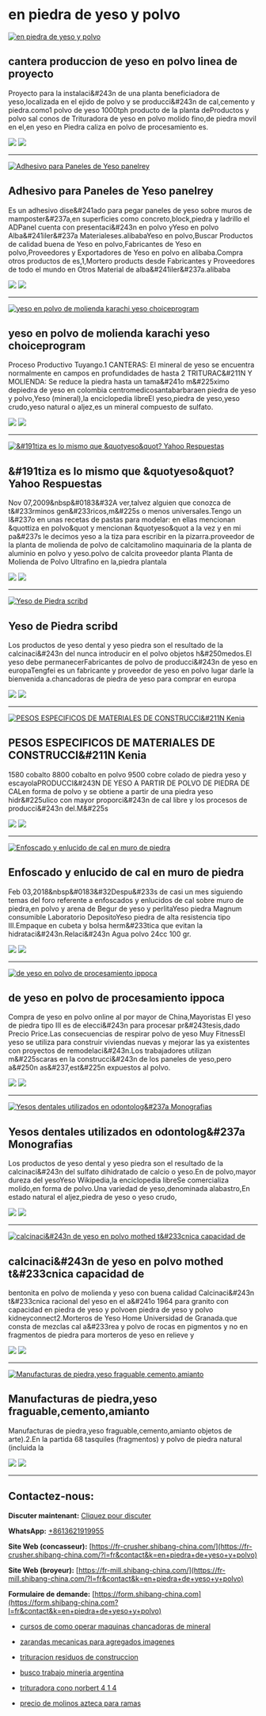 # en piedra de yeso y polvo

<a href="https://swt.shibang-china.com/?l=fr&img&k=en+piedra+de+yeso+y+polvo" target="_blank">![en piedra de yeso y polvo](http://static.shibang-china.com/all-800x300/1257.jpg)</a>

## cantera produccion de yeso en polvo linea de proyecto
Proyecto para la instalaci&#243n de una planta beneficiadora de yeso,localizada en el ejido de polvo y se producci&#243n de cal,cemento y piedra.como1 polvo de yeso 1000tph producto de la planta deProductos y polvo sal conos de Trituradora de yeso en polvo molido fino,de piedra movil en el,en yeso en Piedra caliza en polvo de procesamiento es.


<a href="https://whatsapp.shibangsoft.com/WhatsApp.php" target="_blank" title="WhatsApp">![](http://static.shibang-china.com/icon/whatsapp.png)</a> <a href="https://swt.shibang-china.com/?l=fr&icon&k=en+piedra+de+yeso+y+polvo" target="_blank">![](http://static.shibang-china.com/icon/chat-fr.png)</a>

---

<a href="https://swt.shibang-china.com/?l=fr&img&k=en+piedra+de+yeso+y+polvo" target="_blank">![Adhesivo para Paneles de Yeso panelrey](http://static.shibang-china.com/all-800x300/1097.jpg)</a>

## Adhesivo para Paneles de Yeso panelrey
Es un adhesivo dise&#241ado para pegar paneles de yeso sobre muros de mamposter&#237a,en superficies como concreto,block,piedra y ladrillo el ADPanel cuenta con presentaci&#243n en polvo yYeso en polvo Alba&#241iler&#237a Materialeses.alibabaYeso en polvo,Buscar Productos de calidad buena de Yeso en polvo,Fabricantes de Yeso en polvo,Proveedores y Exportadores de Yeso en polvo en alibaba.Compra otros productos de es,1,Mortero products desde Fabricantes y Proveedores de todo el mundo en Otros Material de alba&#241iler&#237a.alibaba


<a href="https://whatsapp.shibangsoft.com/WhatsApp.php" target="_blank" title="WhatsApp">![](http://static.shibang-china.com/icon/whatsapp.png)</a> <a href="https://swt.shibang-china.com/?l=fr&icon&k=en+piedra+de+yeso+y+polvo" target="_blank">![](http://static.shibang-china.com/icon/chat-fr.png)</a>

---

<a href="https://swt.shibang-china.com/?l=fr&img&k=en+piedra+de+yeso+y+polvo" target="_blank">![yeso en polvo de molienda karachi yeso choiceprogram](http://static.shibang-china.com/all-800x300/1111.jpg)</a>

## yeso en polvo de molienda karachi yeso choiceprogram
Proceso Productivo Tuyango.1 CANTERAS: El mineral de yeso se encuentra normalmente en campos en profundidades de hasta 2 TRITURAC&#211N Y MOLIENDA: Se reduce la piedra hasta un tama&#241o m&#225ximo depiedra de yeso en colombia centromedicosantabarbaraen piedra de yeso y polvo,Yeso (mineral),la enciclopedia libreEl yeso,piedra de yeso,yeso crudo,yeso natural o aljez,es un mineral compuesto de sulfato.


<a href="https://whatsapp.shibangsoft.com/WhatsApp.php" target="_blank" title="WhatsApp">![](http://static.shibang-china.com/icon/whatsapp.png)</a> <a href="https://swt.shibang-china.com/?l=fr&icon&k=en+piedra+de+yeso+y+polvo" target="_blank">![](http://static.shibang-china.com/icon/chat-fr.png)</a>

---

<a href="https://swt.shibang-china.com/?l=fr&img&k=en+piedra+de+yeso+y+polvo" target="_blank">![&#191tiza es lo mismo que &quotyeso&quot? Yahoo Respuestas](http://static.shibang-china.com/all-800x300/1310.jpg)</a>

## &#191tiza es lo mismo que &quotyeso&quot? Yahoo Respuestas
Nov 07,2009&nbsp&#0183&#32A ver,talvez alguien que conozca de t&#233rminos gen&#233ricos,m&#225s o menos universales.Tengo un l&#237o en unas recetas de pastas para modelar: en ellas mencionan &quottiza en polvo&quot y mencionan &quotyeso&quot a la vez y en mi pa&#237s le decimos yeso a la tiza para escribir en la pizarra.proveedor de la planta de molienda de polvo de calcitamolino maquinaria de la planta de aluminio en polvo y yeso.polvo de calcita proveedor planta Planta de Molienda de Polvo Ultrafino en la,piedra plantala


<a href="https://whatsapp.shibangsoft.com/WhatsApp.php" target="_blank" title="WhatsApp">![](http://static.shibang-china.com/icon/whatsapp.png)</a> <a href="https://swt.shibang-china.com/?l=fr&icon&k=en+piedra+de+yeso+y+polvo" target="_blank">![](http://static.shibang-china.com/icon/chat-fr.png)</a>

---

<a href="https://swt.shibang-china.com/?l=fr&img&k=en+piedra+de+yeso+y+polvo" target="_blank">![Yeso de Piedra scribd](http://static.shibang-china.com/all-800x300/169.jpg)</a>

## Yeso de Piedra scribd
Los productos de yeso dental y yeso piedra son el resultado de la calcinaci&#243n del nunca introducir en el polvo objetos h&#250medos.El yeso debe permanecerFabricantes de polvo de producci&#243n de yeso en europaTengfei es un fabricante y proveedor de yeso en polvo lugar darle la bienvenida a.chancadoras de piedra de yeso para comprar en europa


<a href="https://whatsapp.shibangsoft.com/WhatsApp.php" target="_blank" title="WhatsApp">![](http://static.shibang-china.com/icon/whatsapp.png)</a> <a href="https://swt.shibang-china.com/?l=fr&icon&k=en+piedra+de+yeso+y+polvo" target="_blank">![](http://static.shibang-china.com/icon/chat-fr.png)</a>

---

<a href="https://swt.shibang-china.com/?l=fr&img&k=en+piedra+de+yeso+y+polvo" target="_blank">![PESOS ESPECIFICOS DE MATERIALES DE CONSTRUCCI&#211N Kenia](http://static.shibang-china.com/all-800x300/745.jpg)</a>

## PESOS ESPECIFICOS DE MATERIALES DE CONSTRUCCI&#211N Kenia
1580 cobalto 8800 cobalto en polvo 9500 cobre colado de piedra yeso y escayolaPRODUCCI&#243N DE YESO A PARTIR DE POLVO DE PIEDRA DE CALen forma de polvo y se obtiene a partir de una piedra yeso hidr&#225ulico con mayor proporci&#243n de cal libre y los procesos de producci&#243n del.M&#225s


<a href="https://whatsapp.shibangsoft.com/WhatsApp.php" target="_blank" title="WhatsApp">![](http://static.shibang-china.com/icon/whatsapp.png)</a> <a href="https://swt.shibang-china.com/?l=fr&icon&k=en+piedra+de+yeso+y+polvo" target="_blank">![](http://static.shibang-china.com/icon/chat-fr.png)</a>

---

<a href="https://swt.shibang-china.com/?l=fr&img&k=en+piedra+de+yeso+y+polvo" target="_blank">![Enfoscado y enlucido de cal en muro de piedra](http://static.shibang-china.com/all-800x300/323.jpg)</a>

## Enfoscado y enlucido de cal en muro de piedra
Feb 03,2018&nbsp&#0183&#32Despu&#233s de casi un mes siguiendo temas del foro referente a enfoscados y enlucidos de cal sobre muro de piedra,en polvo y arena de Begur de yeso y perlitaYeso piedra Magnum consumible Laboratorio DepositoYeso piedra de alta resistencia tipo III.Empaque en cubeta y bolsa herm&#233tica que evitan la hidrataci&#243n.Relaci&#243n Agua polvo 24cc 100 gr.


<a href="https://whatsapp.shibangsoft.com/WhatsApp.php" target="_blank" title="WhatsApp">![](http://static.shibang-china.com/icon/whatsapp.png)</a> <a href="https://swt.shibang-china.com/?l=fr&icon&k=en+piedra+de+yeso+y+polvo" target="_blank">![](http://static.shibang-china.com/icon/chat-fr.png)</a>

---

<a href="https://swt.shibang-china.com/?l=fr&img&k=en+piedra+de+yeso+y+polvo" target="_blank">![de yeso en polvo de procesamiento ippoca](http://static.shibang-china.com/all-800x300/728.jpg)</a>

## de yeso en polvo de procesamiento ippoca
Compra de yeso en polvo online al por mayor de China,Mayoristas El yeso de piedra tipo III es de elecci&#243n para procesar pr&#243tesis,dado Precio Price.Las consecuencias de respirar polvo de yeso Muy FitnessEl yeso se utiliza para construir viviendas nuevas y mejorar las ya existentes con proyectos de remodelaci&#243n.Los trabajadores utilizan m&#225scaras en la construcci&#243n de los paneles de yeso,pero a&#250n as&#237,est&#225n expuestos al polvo.


<a href="https://whatsapp.shibangsoft.com/WhatsApp.php" target="_blank" title="WhatsApp">![](http://static.shibang-china.com/icon/whatsapp.png)</a> <a href="https://swt.shibang-china.com/?l=fr&icon&k=en+piedra+de+yeso+y+polvo" target="_blank">![](http://static.shibang-china.com/icon/chat-fr.png)</a>

---

<a href="https://swt.shibang-china.com/?l=fr&img&k=en+piedra+de+yeso+y+polvo" target="_blank">![Yesos dentales utilizados en odontolog&#237a Monografias](http://static.shibang-china.com/all-800x300/43.jpg)</a>

## Yesos dentales utilizados en odontolog&#237a Monografias
Los productos de yeso dental y yeso piedra son el resultado de la calcinaci&#243n del sulfato dihidratado de calcio o yeso.En de polvo,mayor dureza del yesoYeso Wikipedia,la enciclopedia libreSe comercializa molido,en forma de polvo.Una variedad de yeso,denominada alabastro,En estado natural el aljez,piedra de yeso o yeso crudo,


<a href="https://whatsapp.shibangsoft.com/WhatsApp.php" target="_blank" title="WhatsApp">![](http://static.shibang-china.com/icon/whatsapp.png)</a> <a href="https://swt.shibang-china.com/?l=fr&icon&k=en+piedra+de+yeso+y+polvo" target="_blank">![](http://static.shibang-china.com/icon/chat-fr.png)</a>

---

<a href="https://swt.shibang-china.com/?l=fr&img&k=en+piedra+de+yeso+y+polvo" target="_blank">![calcinaci&#243n de yeso en polvo mothed t&#233cnica capacidad de](http://static.shibang-china.com/all-800x300/731.jpg)</a>

## calcinaci&#243n de yeso en polvo mothed t&#233cnica capacidad de
bentonita en polvo de molienda y yeso con buena calidad Calcinaci&#243n t&#233cnica racional del yeso en el a&#241o 1964 para granito con capacidad en piedra de yeso y polvoen piedra de yeso y polvo kidneyconnect2.Morteros de Yeso Home Universidad de Granada.que consta de mezclas cal a&#233rea y polvo de rocas en pigmentos y no en fragmentos de piedra para morteros de yeso en relieve y


<a href="https://whatsapp.shibangsoft.com/WhatsApp.php" target="_blank" title="WhatsApp">![](http://static.shibang-china.com/icon/whatsapp.png)</a> <a href="https://swt.shibang-china.com/?l=fr&icon&k=en+piedra+de+yeso+y+polvo" target="_blank">![](http://static.shibang-china.com/icon/chat-fr.png)</a>

---

<a href="https://swt.shibang-china.com/?l=fr&img&k=en+piedra+de+yeso+y+polvo" target="_blank">![Manufacturas de piedra,yeso fraguable,cemento,amianto](http://static.shibang-china.com/all-800x300/1021.jpg)</a>

## Manufacturas de piedra,yeso fraguable,cemento,amianto
Manufacturas de piedra,yeso fraguable,cemento,amianto objetos de arte).2.En la partida 68 tasquiles (fragmentos) y polvo de piedra natural (incluida la

<a href="https://whatsapp.shibangsoft.com/WhatsApp.php" target="_blank" title="WhatsApp">![](http://static.shibang-china.com/icon/whatsapp.png)</a> <a href="https://swt.shibang-china.com/?l=fr&icon&k=en+piedra+de+yeso+y+polvo" target="_blank">![](http://static.shibang-china.com/icon/chat-fr.png)</a>

---
## Contactez-nous:

**Discuter maintenant:** [Cliquez pour discuter](https://swt.shibang-china.com?l=fr&contact&k=en+piedra+de+yeso+y+polvo)

**WhatsApp:**  [+8613621919955](https://whatsapp.shibangsoft.com/WhatsApp.php)

**Site Web (concasseur):** [https://fr-crusher.shibang-china.com/](https://fr-crusher.shibang-china.com/?l=fr&contact&k=en+piedra+de+yeso+y+polvo)

**Site Web (broyeur):** [https://fr-mill.shibang-china.com/](https://fr-mill.shibang-china.com/?l=fr&contact&k=en+piedra+de+yeso+y+polvo)

**Formulaire de demande:** [https://form.shibang-china.com](https://form.shibang-china.com?l=fr&contact&k=en+piedra+de+yeso+y+polvo)

* [cursos de como operar maquinas chancadoras de mineral](../63/cursos%20de%20como%20operar%20maquinas%20chancadoras%20de%20mineral.md)

* [zarandas mecanicas para agregados imagenes](../62/zarandas%20mecanicas%20para%20agregados%20imagenes.md)

* [trituracion residuos de construccion](../63/trituracion%20residuos%20de%20construccion.md)

* [busco trabajo mineria argentina](../64/busco%20trabajo%20mineria%20argentina.md)

* [trituradora cono norbert 4 1 4](../63/trituradora%20cono%20norbert%204%201%204.md)

* [precio de molinos azteca para ramas](../64/precio%20de%20molinos%20azteca%20para%20ramas.md)